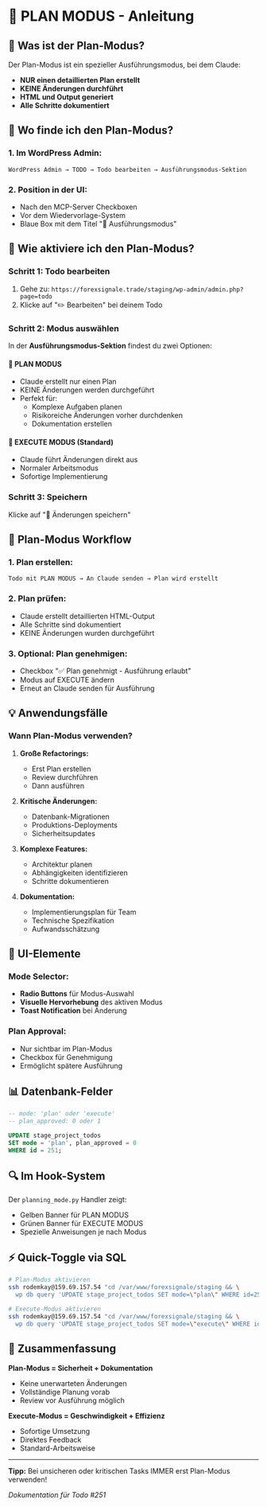 # 📝 PLAN MODUS - Anleitung

## 🎯 Was ist der Plan-Modus?

Der Plan-Modus ist ein spezieller Ausführungsmodus, bei dem Claude:
- **NUR einen detaillierten Plan erstellt**
- **KEINE Änderungen durchführt**
- **HTML und Output generiert**
- **Alle Schritte dokumentiert**

## 📍 Wo finde ich den Plan-Modus?

### 1. **Im WordPress Admin:**
```
WordPress Admin → TODO → Todo bearbeiten → Ausführungsmodus-Sektion
```

### 2. **Position in der UI:**
- Nach den MCP-Server Checkboxen
- Vor dem Wiedervorlage-System
- Blaue Box mit dem Titel "🎯 Ausführungsmodus"

## 🔧 Wie aktiviere ich den Plan-Modus?

### Schritt 1: Todo bearbeiten
1. Gehe zu: `https://forexsignale.trade/staging/wp-admin/admin.php?page=todo`
2. Klicke auf "✏️ Bearbeiten" bei deinem Todo

### Schritt 2: Modus auswählen
In der **Ausführungsmodus-Sektion** findest du zwei Optionen:

#### 📝 **PLAN MODUS**
- Claude erstellt nur einen Plan
- KEINE Änderungen werden durchgeführt
- Perfekt für:
  - Komplexe Aufgaben planen
  - Risikoreiche Änderungen vorher durchdenken
  - Dokumentation erstellen

#### 🚀 **EXECUTE MODUS** (Standard)
- Claude führt Änderungen direkt aus
- Normaler Arbeitsmodus
- Sofortige Implementierung

### Schritt 3: Speichern
Klicke auf "📝 Änderungen speichern"

## 🔄 Plan-Modus Workflow

### 1. **Plan erstellen:**
```
Todo mit PLAN MODUS → An Claude senden → Plan wird erstellt
```

### 2. **Plan prüfen:**
- Claude erstellt detaillierten HTML-Output
- Alle Schritte sind dokumentiert
- KEINE Änderungen wurden durchgeführt

### 3. **Optional: Plan genehmigen:**
- Checkbox "✅ Plan genehmigt - Ausführung erlaubt"
- Modus auf EXECUTE ändern
- Erneut an Claude senden für Ausführung

## 💡 Anwendungsfälle

### Wann Plan-Modus verwenden?

1. **Große Refactorings:**
   - Erst Plan erstellen
   - Review durchführen
   - Dann ausführen

2. **Kritische Änderungen:**
   - Datenbank-Migrationen
   - Produktions-Deployments
   - Sicherheitsupdates

3. **Komplexe Features:**
   - Architektur planen
   - Abhängigkeiten identifizieren
   - Schritte dokumentieren

4. **Dokumentation:**
   - Implementierungsplan für Team
   - Technische Spezifikation
   - Aufwandsschätzung

## 🎨 UI-Elemente

### Mode Selector:
- **Radio Buttons** für Modus-Auswahl
- **Visuelle Hervorhebung** des aktiven Modus
- **Toast Notification** bei Änderung

### Plan Approval:
- Nur sichtbar im Plan-Modus
- Checkbox für Genehmigung
- Ermöglicht spätere Ausführung

## 📊 Datenbank-Felder

```sql
-- mode: 'plan' oder 'execute'
-- plan_approved: 0 oder 1

UPDATE stage_project_todos 
SET mode = 'plan', plan_approved = 0 
WHERE id = 251;
```

## 🔍 Im Hook-System

Der `planning_mode.py` Handler zeigt:
- Gelben Banner für PLAN MODUS
- Grünen Banner für EXECUTE MODUS
- Spezielle Anweisungen je nach Modus

## ⚡ Quick-Toggle via SQL

```bash
# Plan-Modus aktivieren
ssh rodemkay@159.69.157.54 "cd /var/www/forexsignale/staging && \
  wp db query 'UPDATE stage_project_todos SET mode=\"plan\" WHERE id=251'"

# Execute-Modus aktivieren  
ssh rodemkay@159.69.157.54 "cd /var/www/forexsignale/staging && \
  wp db query 'UPDATE stage_project_todos SET mode=\"execute\" WHERE id=251'"
```

## 🎯 Zusammenfassung

**Plan-Modus = Sicherheit + Dokumentation**
- Keine unerwarteten Änderungen
- Vollständige Planung vorab
- Review vor Ausführung möglich

**Execute-Modus = Geschwindigkeit + Effizienz**
- Sofortige Umsetzung
- Direktes Feedback
- Standard-Arbeitsweise

---

**Tipp:** Bei unsicheren oder kritischen Tasks IMMER erst Plan-Modus verwenden!

*Dokumentation für Todo #251*